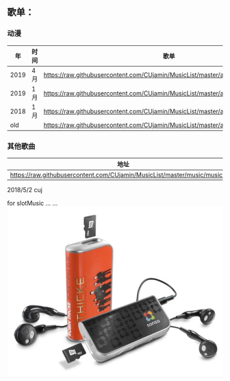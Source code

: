 ## 歌单：

### 动漫

年 |时间|歌单 
---|---|--
2019 | 4月|https://raw.githubusercontent.com/CUjamin/MusicList/master/anime/2019/2019q2.html
2019 | 1月|https://raw.githubusercontent.com/CUjamin/MusicList/master/anime/2019/2019q1.html
2018 | 1月|https://raw.githubusercontent.com/CUjamin/MusicList/master/anime/2018/2018q1.html
old	 |    |https://raw.githubusercontent.com/CUjamin/MusicList/master/anime/old/old.html


### 其他歌曲
地址| 
---|
https://raw.githubusercontent.com/CUjamin/MusicList/master/music/music.html |





2018/5/2 cuj 

for slotMusic ... ...
![image](https://raw.githubusercontent.com/CUjamin/MusicList/master/picture/slotMusic.png)
